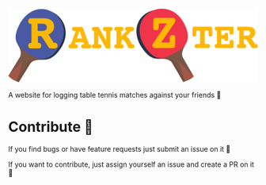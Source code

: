 ![alt text](https://github.com/sivertjoe/Table-tennis/raw/master/website/src/assets/rankzter_big.png)

A website for logging table tennis matches against your friends :couple:


# Contribute :robot:
If you find bugs or have feature requests just submit an issue on it :bug:

If you want to contribute, just assign yourself an issue and create a PR on it :100:
